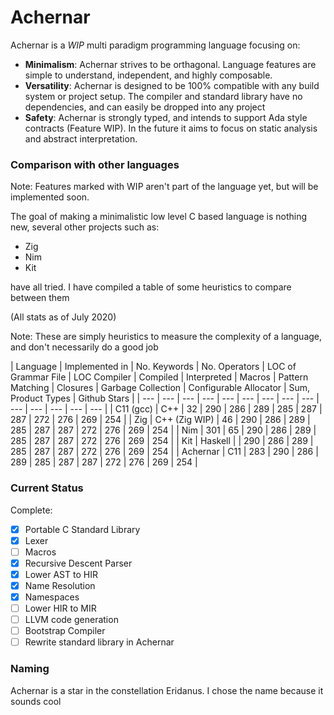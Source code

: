 # Achernar

Achernar is a *WIP* multi paradigm programming language focusing on:

* **Minimalism**: Achernar strives to be orthagonal. Language features are simple to understand, independent, and highly composable.
* **Versatility**: Achernar is designed to be 100% compatible with any build system or project setup. The compiler and standard library have no dependencies, and can easily be dropped into any project
* **Safety**: Achernar is strongly typed, and intends to support Ada style contracts (Feature WIP). In the future it aims to focus on static analysis and abstract interpretation.

### Comparison with other languages

Note: Features marked with WIP aren't part of the language yet, but will be implemented soon.

The goal of making a minimalistic low level C based language is nothing new, several other projects such as:
* Zig
* Nim
* Kit

have all tried. I have compiled a table of some heuristics to compare between them

(All stats as of July 2020)

Note: These are simply heuristics to measure the complexity of a language, and don't necessarily do a good job

| Language  | Implemented in | No. Keywords | No. Operators | LOC of Grammar File | LOC Compiler |  Compiled | Interpreted | Macros | Pattern Matching | Closures | Garbage Collection | Configurable Allocator | Sum, Product Types |  Github Stars |
|  ---      |  ---           |  ---         |  ---                |  ---         |   ---     |  ---        |   ---  |             ---  |  ---     |  ---               |   ---                  |  ---               |  ---          |
| C11 (gcc) | C++            | 32  | 290 | 286 | 289 | 285 | 287 | 287 | 272 | 276 | 269 | 254 |
| Zig       | C++ (Zig WIP)  | 46 | 290 | 286 | 289 | 285 | 287 | 287 | 272 | 276 | 269 | 254 |
| Nim       | 301            | 65 | 290 | 286 | 289 | 285 | 287 | 287 | 272 | 276 | 269 | 254 |
| Kit       | Haskell        |  | 290 | 286 | 289 | 285 | 287 | 287 | 272 | 276 | 269 | 254 |
| Achernar  | C11            | 283 | 290 | 286 | 289 | 285 | 287 | 287 | 272 | 276 | 269 | 254 |

### Current Status

Complete:
- [x] Portable C Standard Library
- [x] Lexer
- [ ] Macros
- [x] Recursive Descent Parser
- [x] Lower AST to HIR
- [x] Name Resolution
- [x] Namespaces
- [ ] Lower HIR to MIR
- [ ] LLVM code generation
- [ ] Bootstrap Compiler
- [ ] Rewrite standard library in Achernar

### Naming

Achernar is a star in the constellation Eridanus. I chose the name because it sounds cool 



